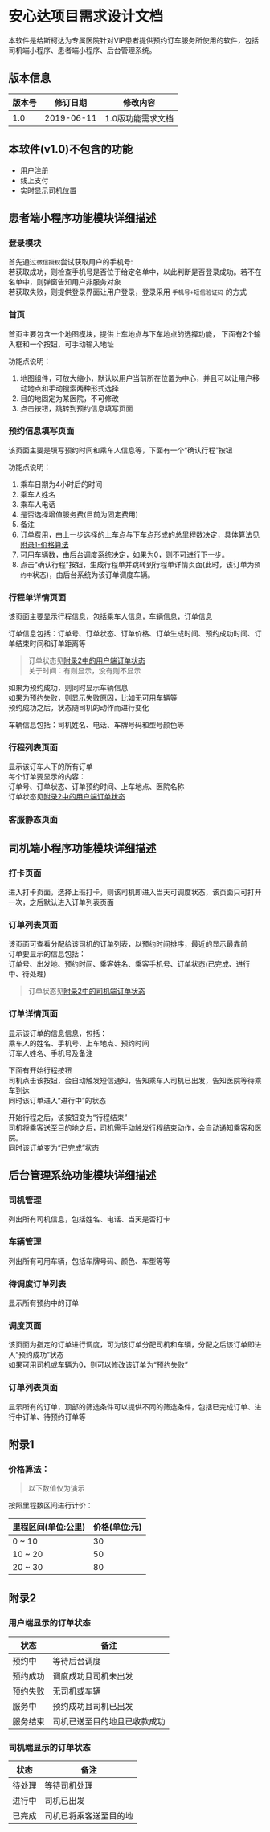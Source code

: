 
# 安心达项目需求设计文档

本软件是给斯柯达为专属医院针对VIP患者提供预约订车服务所使用的软件，包括司机端小程序、患者端小程序、后台管理系统。


## 版本信息

版本号 | 修订日期 | 修改内容
--- | --- | ---
1.0 | 2019-06-11 | 1.0版功能需求文档


## 本软件(v1.0)不包含的功能

- 用户注册
- 线上支付
- 实时显示司机位置


## 患者端小程序功能模块详细描述

### 登录模块
首先通过`微信授权`尝试获取用户的手机号: <br>
若获取成功，则检查手机号是否位于给定名单中，以此判断是否登录成功。若不在名单中，则弹窗告知用户非服务对象<br>
若获取失败，则提供登录界面让用户登录，登录采用 `手机号+短信验证码` 的方式<br>

### 首页
首页主要包含一个地图模块，提供上车地点与下车地点的选择功能，
下面有2个输入框和一个按钮，可手动输入地址

功能点说明：
1. 地图组件，可放大缩小，默认以用户当前所在位置为中心，并且可以让用户移动地点和手动搜索两种形式选择
2. 目的地固定为某医院，不可修改
3. 点击按钮，跳转到预约信息填写页面

### 预约信息填写页面
该页面主要是填写预约时间和乘车人信息等，下面有一个“确认行程”按钮

功能点说明：
1. 乘车日期为4小时后的时间
2. 乘车人姓名
3. 乘车人电话
4. 是否选择增值服务费(目前为固定费用)
5. 备注
6. 订单费用，由上一步选择的上车点与下车点形成的总里程数决定，具体算法见[附录1-价格算法](#附录1)
7. 可用车辆数，由后台调度系统决定，如果为0，则不可进行下一步。
8. 点击“确认行程”按钮，生成行程单并跳转到行程单详情页面(此时，该订单为`预约中`状态)，由后台系统为该订单调度车辆。

### 行程单详情页面
该页面主要显示行程信息，包括乘车人信息，车辆信息，订单信息

订单信息包括：订单号、订单状态、订单价格、订单生成时间、预约成功时间、订单结束时间和订单距离等<br>
> 订单状态见[附录2中的用户端订单状态](#用户端显示的订单状态)<br>
> 关于时间：有则显示，没有则不显示<br>

如果为预约成功，则同时显示车辆信息<br>
如果为预约失败，则显示失败原因，比如无可用车辆等<br>
预约成功之后，状态随司机的动作而进行变化

车辆信息包括：司机姓名、电话、车牌号码和型号颜色等

### 行程列表页面
显示该订车人下的所有订单<br>
每个订单要显示的内容：<br>
订单号、订单状态、订单预约时间、上车地点、医院名称<br>
订单状态见[附录2中的用户端订单状态](#用户端显示的订单状态)<br>

### 客服静态页面


## 司机端小程序功能模块详细描述

### 打卡页面
进入打卡页面，选择上班打卡，则该司机即进入当天可调度状态，该页面只可打开一次，之后默认进入订单列表页面

### 订单列表页面
该页面可查看分配给该司机的订单列表，以预约时间排序，最近的显示最靠前<br>
订单要显示的信息包括：<br>
订单号、出发地、预约时间、乘客姓名、乘客手机号、订单状态(已完成、进行中、待处理)<br>

> 订单状态见[附录2中的司机端订单状态](#司机端显示的订单状态)<br>

### 订单详情页面
显示该订单的信息信息，包括：<br>
乘车人的姓名、手机号、上车地点、预约时间<br>
订车人姓名、手机号及备注<br>

下面有开始行程按钮<br>
司机点击该按钮，会自动触发短信通知，告知乘车人司机已出发，告知医院等待乘车到达<br>
同时该订单进入“进行中”的状态

开始行程之后，该按钮变为“行程结束”<br>
司机将乘客送至目的地之后，司机需手动触发行程结束动作，会自动通知乘客和医院。<br>
同时该订单变为“已完成”状态


## 后台管理系统功能模块详细描述

### 司机管理
列出所有司机信息，包括姓名、电话、当天是否打卡

### 车辆管理
列出所有可用车辆，包括车牌号码、颜色、车型等等

### 待调度订单列表
显示所有预约中的订单

### 调度页面
该页面为指定的订单进行调度，可为该订单分配司机和车辆，分配之后该订单即进入“预约成功”状态<br>
如果可用司机或车辆为0，则可以修改该订单为“预约失败”

### 订单列表页面
显示所有的订单，顶部的筛选条件可以提供不同的筛选条件，包括已完成订单、进行中订单、待预约订单等<br>


## 附录1
### 价格算法：

> 以下数值仅为演示

按照里程数区间进行计价：

里程区间(单位:公里)|价格(单位:元)
---|---
0 ~ 10 | 30
10 ~ 20 | 50
20 ~ 30 | 80


## 附录2

### 用户端显示的订单状态
状态 | 备注
--- | ---
预约中 | 等待后台调度
预约成功 | 调度成功且司机未出发
预约失败 | 无司机或车辆
服务中 | 预约成功且司机已出发
服务结束 | 司机已送至目的地且已收款成功

### 司机端显示的订单状态
状态 | 备注
--- | ---
待处理 | 等待司机处理
进行中 | 司机已出发
已完成 | 司机已将乘客送至目的地